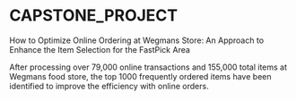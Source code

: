 # CAPSTONE_PROJECT
How to Optimize Online Ordering at Wegmans Store: An Approach to Enhance the Item Selection for the FastPick Area

After processing over 79,000 online transactions and 155,000 total items at Wegmans food store, the top 1000 frequently ordered items have been identified to improve the efficiency with online orders.
